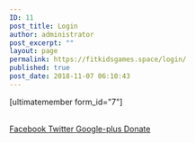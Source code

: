 ```yaml
---
ID: 11
post_title: Login
author: administrator
post_excerpt: ""
layout: page
permalink: https://fitkidsgames.space/login/
published: true
post_date: 2018-11-07 06:10:43
---
```

<p>[ultimatemember form_id="7"]<br /><a href="http://www.twitter.com" target="_blank" rel="noopener"><br /></a></p>		
							<a href="" target="_blank">
					Facebook
				</a>
							<a href="" target="_blank">
					Twitter
				</a>
							<a href="" target="_blank">
					Google-plus
				</a>
			<a href="https://fitkidsgames.space/donation/" role="button">
						Donate
					</a>